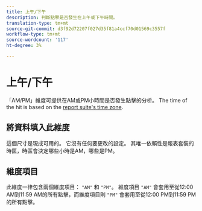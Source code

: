 ```yaml
---
title: 上午/下午
description: 判斷點擊是否發生在上午或下午時間。
translation-type: tm+mt
source-git-commit: d3f92d72207f027d35f81a4ccf70d01569c3557f
workflow-type: tm+mt
source-wordcount: '117'
ht-degree: 3%

---
```



# 上午/下午

「AM/PM」維度可提供在AM或PM小時間是否發生點擊的分析。 The time of the hit is based on the [report suite&#39;s time zone](/help/admin/admin/general-acct-settings-admin.md).

## 將資料填入此維度

這個尺寸是現成可用的。 它沒有任何要更改的設定。 其唯一依賴性是報表套裝的時區，時區會決定哪些小時是AM，哪些是PM。

## 維度項目

此維度一律包含兩個維度項目： `"AM"` 和 `"PM"`。 維度項目 `"AM"` 會套用至從12:00 AM到11:59 AM的所有點擊，而維度項目則 `"PM"` 會套用至從12:00 PM到11:59 PM的所有點擊。

